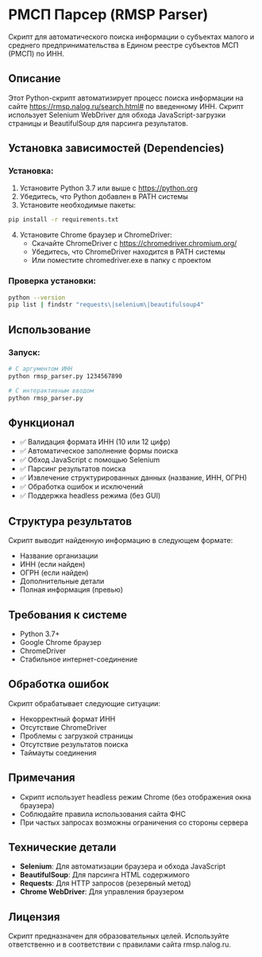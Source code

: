 # РМСП Парсер (RMSP Parser)

Скрипт для автоматического поиска информации о субъектах малого и среднего предпринимательства в Едином реестре субъектов МСП (РМСП) по ИНН.

## Описание

Этот Python-скрипт автоматизирует процесс поиска информации на сайте https://rmsp.nalog.ru/search.html# по введенному ИНН. Скрипт использует Selenium WebDriver для обхода JavaScript-загрузки страницы и BeautifulSoup для парсинга результатов.

## Установка зависимостей (Dependencies)

### Установка:
1. Установите Python 3.7 или выше с https://python.org
2. Убедитесь, что Python добавлен в PATH системы
3. Установите необходимые пакеты:

```bash
pip install -r requirements.txt
```

4. Установите Chrome браузер и ChromeDriver:
   - Скачайте ChromeDriver с https://chromedriver.chromium.org/
   - Убедитесь, что ChromeDriver находится в PATH системы
   - Или поместите chromedriver.exe в папку с проектом

### Проверка установки:
```bash
python --version
pip list | findstr "requests\|selenium\|beautifulsoup4"
```

## Использование

### Запуск:
```bash
# С аргументом ИНН
python rmsp_parser.py 1234567890

# С интерактивным вводом
python rmsp_parser.py
```


## Функционал

- ✅ Валидация формата ИНН (10 или 12 цифр)
- ✅ Автоматическое заполнение формы поиска
- ✅ Обход JavaScript с помощью Selenium
- ✅ Парсинг результатов поиска
- ✅ Извлечение структурированных данных (название, ИНН, ОГРН)
- ✅ Обработка ошибок и исключений
- ✅ Поддержка headless режима (без GUI)

## Структура результатов

Скрипт выводит найденную информацию в следующем формате:
- Название организации
- ИНН (если найден)
- ОГРН (если найден)
- Дополнительные детали
- Полная информация (превью)

## Требования к системе

- Python 3.7+
- Google Chrome браузер
- ChromeDriver
- Стабильное интернет-соединение

## Обработка ошибок

Скрипт обрабатывает следующие ситуации:
- Некорректный формат ИНН
- Отсутствие ChromeDriver
- Проблемы с загрузкой страницы
- Отсутствие результатов поиска
- Таймауты соединения

## Примечания

- Скрипт использует headless режим Chrome (без отображения окна браузера)
- Соблюдайте правила использования сайта ФНС
- При частых запросах возможны ограничения со стороны сервера

## Технические детали

- **Selenium**: Для автоматизации браузера и обхода JavaScript
- **BeautifulSoup**: Для парсинга HTML содержимого
- **Requests**: Для HTTP запросов (резервный метод)
- **Chrome WebDriver**: Для управления браузером

## Лицензия

Скрипт предназначен для образовательных целей. Используйте ответственно и в соответствии с правилами сайта rmsp.nalog.ru.